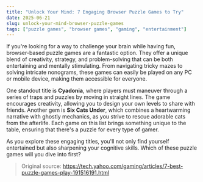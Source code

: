 ```yaml
---
title: "Unlock Your Mind: 7 Engaging Browser Puzzle Games to Try"
date: 2025-06-21
slug: unlock-your-mind-browser-puzzle-games
tags: ["puzzle games", "browser games", "gaming", "entertainment"]
---
```


If you're looking for a way to challenge your brain while having fun, browser-based puzzle games are a fantastic option. They offer a unique blend of creativity, strategy, and problem-solving that can be both entertaining and mentally stimulating. From navigating tricky mazes to solving intricate nonograms, these games can easily be played on any PC or mobile device, making them accessible for everyone.

One standout title is **Cyadonia**, where players must maneuver through a series of traps and puzzles by moving in straight lines. The game encourages creativity, allowing you to design your own levels to share with friends. Another gem is **Six Cats Under**, which combines a heartwarming narrative with ghostly mechanics, as you strive to rescue adorable cats from the afterlife. Each game on this list brings something unique to the table, ensuring that there's a puzzle for every type of gamer.

As you explore these engaging titles, you'll not only find yourself entertained but also sharpening your cognitive skills. Which of these puzzle games will you dive into first? 

> Original source: https://tech.yahoo.com/gaming/articles/7-best-puzzle-games-play-191516191.html